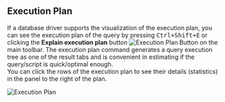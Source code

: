 ## Execution Plan

If a database driver supports the visualization of the execution plan, you can see the execution plan of the query by pressing <kbd>Ctrl+Shift+E</kbd> or clicking the **Explain execution plan** button ![Execution Plan Button](https://github.com/dbeaver/cloudbeaver/wiki/images/Execution-plan-button.png) on the main toolbar. The execution plan command generates a query execution tree as one of the result tabs and is convenient in estimating if the query/script is quick/optimal enough.<br/>You can click the rows of the execution plan to see their details (statistics) in the panel to the right of the plan.

![Execution Plan](https://github.com/dbeaver/cloudbeaver/wiki/images/Execution-plan.png)
